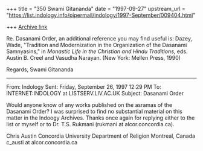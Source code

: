 +++
title = "350 Swami Gitananda"
date = "1997-09-27"
upstream_url = "https://list.indology.info/pipermail/indology/1997-September/009404.html"

+++
[Archive link](https://list.indology.info/pipermail/indology/1997-September/009404.html)

Re. Dasanami Order, an additional reference you may find useful is:
Dazey, Wade, "Tradition and Modernization in the Organization of the
Dasanami Samnyasins," in _Monastic Life in the Christian and Hindu
Traditions_, eds. Austin B. Creel and Vasudha Narayan. (New York: Mellen
Press, 1990)

Regards,
Swami Gitananda


----------
From:   Indology
Sent:   Friday, September 26, 1997 12:29 PM
To:     INTERNET:INDOLOGY at LISTSERV.LIV.AC.UK
Subject:        Dasanami Order


Would anyone know of any works published on the asramas of the Dasanami
Order? I was surprised to find no substantial material on this matter in
the Indoogy Archives. Thanks once again for replying either to the list or
myself or to Dr. T.S. Rukmani (rukmani at alcor.concordia.ca).

Chris Austin
Concordia University
Department of Religion
Montreal, Canada
c_austi at alcor.concordia.ca



